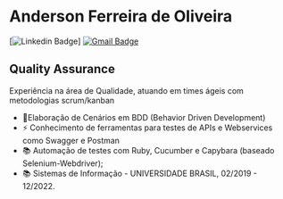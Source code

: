 # Anderson Ferreira de Oliveira
[![Linkedin Badge](https://img.shields.io/badge/-AndersonOliveira-blue?style=flat-square&logo=Linkedin&logoColor=white&link=https://www.linkedin.com/in/anderson-ferreira30/)]
[![Gmail Badge](https://img.shields.io/badge/-adnnovato90@gmail.com-c14438?style=flat-square&logo=Gmail&logoColor=white&link=mailto:adnnovato90@gmail.com)](mailto:adnnovato90@gmail.com)

## Quality Assurance
Experiência na área de Qualidade, atuando em times ágeis com metodologias scrum/kanban

- :seedling:Elaboração de Cenários em BDD (Behavior Driven Development) 
- :zap: Conhecimento de ferramentas para testes de APIs e Webservices como Swagger e Postman
- :books: Automação de testes com Ruby, Cucumber e Capybara (baseado Selenium-Webdriver);
- :books: Sistemas de Informação - UNIVERSIDADE BRASIL, 02/2019 - 12/2022.
